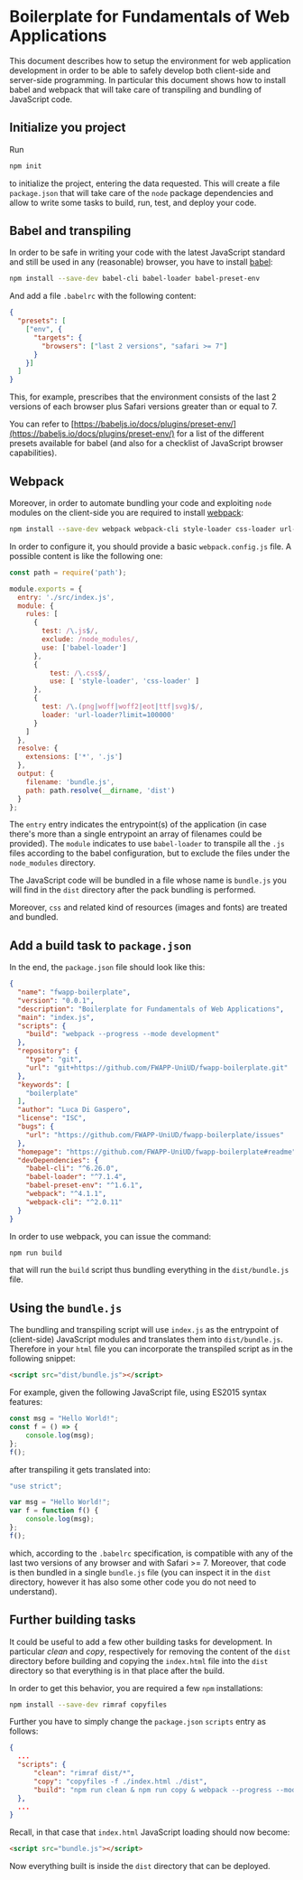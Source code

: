 # Boilerplate for Fundamentals of Web Applications

This document describes how to setup the environment for web application development in order to be able to safely develop both client-side and server-side programming. In particular this document shows how to install babel and webpack that will take care
of transpiling and bundling of JavaScript code.

## Initialize you project

Run 

```bash
npm init
```

to initialize the project, entering the data requested. This will create a file `package.json` that will take care of the `node` package dependencies and allow to write some tasks to build, run, test, and deploy your code.

## Babel and transpiling

In order to be safe in writing your code with the latest JavaScript standard and still be used in any (reasonable) browser, you have to install [babel](https://babeljs.io):

```bash
npm install --save-dev babel-cli babel-loader babel-preset-env
```

And add a file `.babelrc` with the following content:

```json
{
  "presets": [
    ["env", {
      "targets": {
        "browsers": ["last 2 versions", "safari >= 7"]
      }
    }]
  ]
}
```

This, for example, prescribes that the environment consists of the last 2 versions of each browser plus Safari versions greater than or equal to 7.


You can refer to [https://babeljs.io/docs/plugins/preset-env/](https://babeljs.io/docs/plugins/preset-env/) for a list of the different presets available for babel (and also for a checklist of JavaScript browser capabilities).

## Webpack

Moreover, in order to automate bundling your code and exploiting `node` modules on the client-side you are required to install [webpack](https://webpack.js.org):

```bash
npm install --save-dev webpack webpack-cli style-loader css-loader url-loader file-loader
```

In order to configure it, you should provide a basic `webpack.config.js` file. A possible content is like the following one:

```javascript
const path = require('path');

module.exports = {
  entry: './src/index.js',
  module: {
    rules: [
      {
        test: /\.js$/,
        exclude: /node_modules/,
        use: ['babel-loader']
      },
      {
          test: /\.css$/,
          use: [ 'style-loader', 'css-loader' ]
      },
      {
        test: /\.(png|woff|woff2|eot|ttf|svg)$/,
        loader: 'url-loader?limit=100000'
      }
    ]
  },
  resolve: {
    extensions: ['*', '.js']
  },
  output: {
    filename: 'bundle.js',
    path: path.resolve(__dirname, 'dist')
  }
};
```

The `entry` entry indicates the entrypoint(s) of the application (in case there's more than a single entrypoint an array of filenames could be provided). The `module` indicates to use `babel-loader` to transpile all the `.js` files according to the babel configuration, but to exclude the files under the `node_modules` directory.

The JavaScript code will be bundled in a file whose name is `bundle.js` you will find in the `dist` directory after the pack bundling is performed.

Moreover, `css` and related kind of resources (images and fonts) are treated and bundled.

## Add a build task to `package.json`

In the end, the `package.json` file should look like this:

```json
{
  "name": "fwapp-boilerplate",
  "version": "0.0.1",
  "description": "Boilerplate for Fundamentals of Web Applications",
  "main": "index.js",
  "scripts": {
    "build": "webpack --progress --mode development"
  },
  "repository": {
    "type": "git",
    "url": "git+https://github.com/FWAPP-UniUD/fwapp-boilerplate.git"
  },
  "keywords": [
    "boilerplate"
  ],
  "author": "Luca Di Gaspero",
  "license": "ISC",
  "bugs": {
    "url": "https://github.com/FWAPP-UniUD/fwapp-boilerplate/issues"
  },
  "homepage": "https://github.com/FWAPP-UniUD/fwapp-boilerplate#readme",
  "devDependencies": {
    "babel-cli": "^6.26.0",
    "babel-loader": "^7.1.4",
    "babel-preset-env": "^1.6.1",
    "webpack": "^4.1.1",
    "webpack-cli": "^2.0.11"
  }
}
```

In order to use webpack, you can issue the command:

```bash
npm run build
```

that will run the `build` script thus bundling everything in the `dist/bundle.js` file.

## Using the `bundle.js`

The bundling and transpiling script will use `index.js` as the entrypoint of (client-side) JavaScript modules and translates them into `dist/bundle.js`. Therefore in your `html` file you can incorporate the transpiled script as in the following snippet:

```html
<script src="dist/bundle.js"></script>
```

For example, given the following JavaScript file, using ES2015 syntax features:

```javascript
const msg = "Hello World!";
const f = () => {
    console.log(msg);
};
f();
```

after transpiling it gets translated into:

```javascript
"use strict";

var msg = "Hello World!";
var f = function f() {
    console.log(msg);
};
f();
```

which, according to the `.babelrc` specification, is compatible with any of the last two versions of any browser and with Safari >= 7. Moreover, that code is then bundled in a single `bundle.js` file (you can inspect it in the `dist` directory, however it has also some other code you do not need to understand).

## Further building tasks

It could be useful to add a few other building tasks for development. In particular *clean* and *copy*, respectively for removing the content of the `dist` directory before building and copying the `index.html` file into the `dist` directory so that everything is in that place after the build.

In order to get this behavior, you are required a few `npm` installations:

```bash
npm install --save-dev rimraf copyfiles
```

Further you have to simply change the `package.json` `scripts` entry as follows:

```json
{
  ...
  "scripts": {
      "clean": "rimraf dist/*",
      "copy": "copyfiles -f ./index.html ./dist",
      "build": "npm run clean & npm run copy & webpack --progress --mode development"
  },
  ...
}
```

Recall, in that case that `index.html` JavaScript loading should now become:

```html
<script src="bundle.js"></script>
```

Now everything built is inside the `dist` directory that can be deployed.